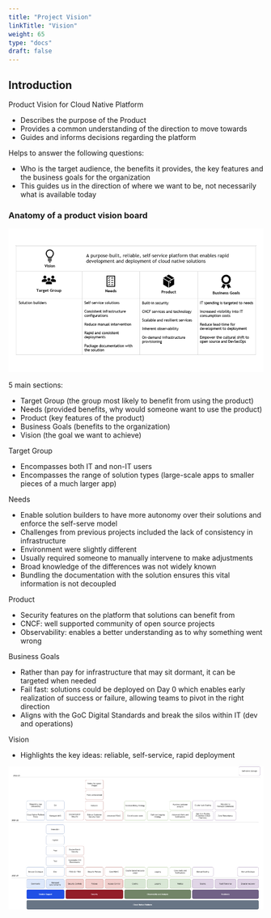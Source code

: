 ```yaml
---
title: "Project Vision"
linkTitle: "Vision"
weight: 65
type: "docs"
draft: false
---
```


## Introduction

Product Vision for Cloud Native Platform

* Describes the purpose of the Product
* Provides a common understanding of the direction to move towards
* Guides and informs decisions regarding the platform

Helps to answer the following questions:

* Who is the target audience, the benefits it provides, the key features and the business goals for the organization
* This guides us in the direction of where we want to be, not necessarily what is available today

### Anatomy of a product vision board

![Vision](/images/cloudnative/vision.png "Vision")

5 main sections:

* Target Group (the group most likely to benefit from using the product)
* Needs (provided benefits, why would someone want to use the product)
* Product (key features of the product)
* Business Goals (benefits to the organization)
* Vision (the goal we want to achieve)

Target Group

* Encompasses both IT and non-IT users
* Encompasses the range of solution types (large-scale apps to smaller pieces of a much larger app)

Needs

* Enable solution builders to have more autonomy over their solutions and enforce the self-serve model
* Challenges from previous projects included the lack of consistency in infrastructure
* Environment were slightly different
* Usually required someone to manually intervene to make adjustments
* Broad knowledge of the differences was not widely known
* Bundling the documentation with the solution ensures this vital information is not decoupled

Product

* Security features on the platform that solutions can benefit from
* CNCF: well supported community of open source projects
* Observability: enables a better understanding as to why something went wrong

Business Goals

* Rather than pay for infrastructure that may sit dormant, it can be targeted when needed
* Fail fast: solutions could be deployed on Day 0 which enables early realization of success or failure, allowing teams to pivot in the right direction
* Aligns with the GoC Digital Standards and break the silos within IT (dev and operations)

Vision

* Highlights the key ideas: reliable, self-service, rapid deployment

![Roadmap](/images/cloudnative/vision-roadmap.png "Roadmap")
